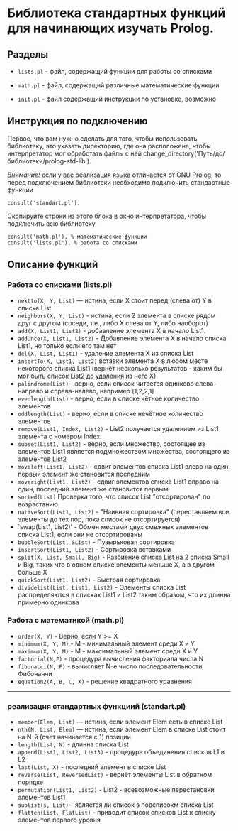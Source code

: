 # Библиотека стандартных функций для начинающих изучать Prolog.

## Разделы

 * `lists.pl` - файл, содержащий функции для работы со списками
 * `math.pl` - файл, содержащий различные математические функции
 
 * `init.pl` - файл содержащий инструкции по установке, возможно 
 
## Инструкция по подключению
Первое, что вам нужно сделать для того, чтобы использовать библиотеку, это указать директорию, где она расположена, чтобы интерпретатор мог обработать файлы с ней
	change_directory('Путь/до/библиотеки/prolog-std-lib').

_Внимание!_
если у вас реализация языка отличается от GNU Prolog, то перед подключением библиотеки необходимо подключить стандартные функции

	consult('standart.pl').

Скопируйте строки из этого блока в окно интерпретатора, чтобы подключить всю библиотеку

	consult('math.pl'). % математические функции
	consult('lists.pl'). % работа со списками

## Описание функций

### Работа со списками (lists.pl)
 * `nextto(X, Y, List)` — истина, если X стоит перед (слева от) Y в списке List
 * `neighbors(X, Y, List)` - истина, если 2 элемента в списке рядом друг с другом (соседи, т.е., либо X слева от Y, либо наоборот)
 * `add(X, List1, List2)` - добавление элемента X в начало List1.
 * `addOnce(X, List1, List2)`  - Добавление элемента X в начало списка List1, но только если его там нет
 * `del(X, List, List1)` - удаление элемента X из списка List
 * `insertTo(X, List1, List2)` вставки элемента X в любом месте некоторого списка List1 (вернёт несколько результатов - каким бы мог быть список List2 до удаления из него X)
 * `palindrome(List)` - верно, если список читается одинково слева-направо и справа-налево, например [1,2,2,1]
 * `evenlength(List)` - верно, если в списке чётное количество элементов
 * `oddlength(List)` - верно, если в списке нечётное количество элементов
 * `remove(List1, Index, List2)` - List2 получается удалением из List1 элемента с номером Index.
 * `subset(List1, List2)` - верно, если множество, состоящее из элементов List1 является подмножеством множества, состоящего из элементов List2
 * `moveleft(List1, List2)` - сдвиг элементов списка List1 влево на один, первый элемент же становится последним
 * `moveright(List1, List2)` - сдвиг элементов списка List1 вправо на один, последний элемент же становится первым
 * `sorted(List)` Проверка того, что список List "отсортирован" по возрастанию
 * `nativeSort(List1, List2)` - "Наивная сортировка" (переставляем все элементы до тех пор, пока список не отсортируется)
 * `swap(List1, List2)' - Обмен местами двух смежных элементов списка List1, если они не отсортированы
 * `bubbleSort(List, SList)` - Пузырьковая сортировка
 * `insertSort(List1, List2)` - Сортировка вставками
 * `split(X, List, Small, Big)` - Разбиение списка List на 2 списка Small и Big, таких что в одном списке элементы меньше X, а в другом больше X
 * `quickSort(List1, List2)` -  Быстрая сортировка
 * `dividelist(List, List1, List2)` - Элементы списка List распределяются в списках List1 и List2 таким образом, что их длинна примерно одинкова

### Работа с математикой (math.pl)
 * `order(X, Y)` - Верно, если Y >= X
 * `minimum(X, Y, M)` - M - минимальный элемент среди X и Y
 * `maximum(X, Y, M)` - M - максимальный элемент среди X и Y
 * `factorial(N,F)` - процедура вычисления факториала числа N
 * `fibonacci(N, F)` - вычисляет N-е число последовательности Фибоначчи
 * `equation2(A, B, C, X)` - решение квадратного уравнения

----------

### реализация стандартных функциий (standart.pl)
 * `member(Elem, List)` — истина, если элемент Elem есть в списке List
 * `nth(N, List, Elem)` — истина, если элемент Elem в списке List стоит на N-й (счет начинается с 1) позиции
 * `length(List, N)` - длинна списка List
 * `append(List1, List2, List3)` - процедура объединения списков L1 и L2
 * `last(List, X)` - последний элемент в списке List
 * `reverse(List, ReversedList)` - вернёт элементы List в обратном порядке
 * `permutation(List1, List2)` - List2 - всевозможные перестановки элементов List1
 * `sublist(s, List)` - является ли список s подсписокм списка List
 * `flatten(List, FlatList)` - приводит список списков List к списку элементов первого уровня
